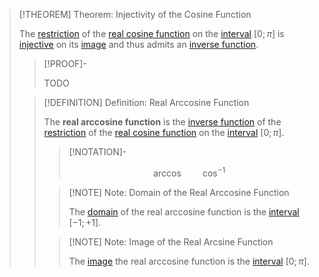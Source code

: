 >[!THEOREM] Theorem: Injectivity of the Cosine Function
>
>The [restriction](../../../../../Functions/Functions.md) of the [real cosine function](../../Real%20Cosine%20Function/Real%20Cosine%20Function.md) on the [interval](../../../../../../../Set%20Theory/Ordering/Intervals.md) $[0;\pi]$ is [injective](../../../../../Functions/Injections,%20Surjections%20and%20Bijections.md) on its [image](../../../../../Functions/Functions.md) and thus admits an [inverse function](../../../../../Functions/Injections,%20Surjections%20and%20Bijections.md).
>
>>[!PROOF]-
>>
>>TODO
>>
>
>>[!DEFINITION] Definition: Real Arccosine Function
>>
>>The **real arccosine function** is the [inverse function](../../../../../Functions/Injections,%20Surjections%20and%20Bijections.md) of the [restriction](../../../../../Functions/Functions.md) of the [real cosine function](../../Real%20Cosine%20Function/Real%20Cosine%20Function.md) on the [interval](../../../../../../../Set%20Theory/Ordering/Intervals.md) $[0;\pi]$.
>>
>>>[!NOTATION]-
>>>
>>>$$
>>>\arccos \qquad \cos^{-1}
>>>$$
>>>
>>
>>>[!NOTE] Note: Domain of the Real Arccosine Function
>>>
>>>The [domain](../../../../../Functions/Functions.md) of the real arccosine function is the [interval](../../../../../../../Set%20Theory/Ordering/Intervals.md) $[-1; +1]$.
>>>
>>
>>>[!NOTE] Note: Image of the Real Arcsine Function
>>>
>>>The [image](../../../../../Functions/Functions.md) the real arccosine function is the [interval](../../../../../../../Set%20Theory/Ordering/Intervals.md) $[0; \pi]$.
>>>
>>
>